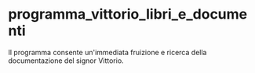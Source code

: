 # programma_vittorio_libri_e_documenti
Il programma consente un'immediata fruizione e ricerca della documentazione del signor Vittorio.
